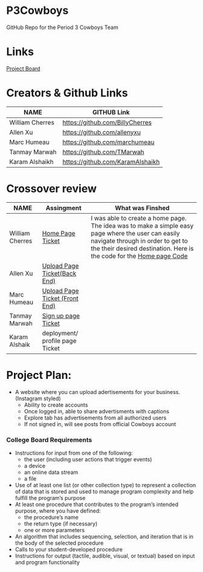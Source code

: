 # P3Cowboys
GitHub Repo for the Period 3 Cowboys Team
# Links
[Project Board](https://github.com/valeriemiliteeva/BeakersTorts/projects/1)
# Creators & Github Links
NAME             | GITHUB Link |
-------------    | --------------- |
William Cherres | https://github.com/BillyCherres  |
Allen Xu| https://github.com/allenyxu |
Marc Humeau| https://github.com/marchumeau|
Tanmay Marwah  | https://github.com/TMarwah |
Karam Alshaikh |https://github.com/KaramAlshaikh |

# Crossover review
NAME             | Assingment | What was Finshed|
-------------    | --------------- | ------------- |
William Cherres |  [Home Page Ticket](https://github.com/TMarwah/P3Cowboys/projects/1#card-57480117) |I was able to create a home page. The idea was to make a simple easy page where the user can easily navigate through in order to get to the their desired destination. Here is the code for the [Home page Code](https://github.com/TMarwah/P3Cowboys/blob/5ec57777451284357de9c705b95008fdec0bacc1/app/templates/homepage.html#L1-L35)|
Allen Xu| [Upload Page Ticket(Back End)](https://github.com/TMarwah/P3Cowboys/projects/1#card-57452801) ||
Marc Humeau| [Upload Page Ticket (Front End)](https://github.com/TMarwah/P3Cowboys/projects/1#card-57452895)||
Tanmay Marwah  | [Sign up page Ticket](https://github.com/TMarwah/P3Cowboys/projects/1#card-57452127)||
Karam Alshaik | deployment/ profile page Ticket||

# Project Plan:
- A website where you can upload adertisements for your business. (Instagram styled)
  - Ability to create accounts
  - Once logged in, able to share advertisments with captions
  - Explore tab has advertisements from all authorized users
  - If not signed in, will see posts from official Cowboys account


### College Board Requirements
- Instructions for input from one of the following:
  - the user (including user actions that trigger events)
  - a device
  - an online data stream
  - a file
- Use of at least one list (or other collection type) to represent a collection of
data that is stored and used to manage program complexity and help fulfill
the program’s purpose
- At least one procedure that contributes to the program’s intended purpose,
where you have defined:
  - the procedure’s name
  - the return type (if necessary)
  - one or more parameters
- An algorithm that includes sequencing, selection, and iteration that is in the
body of the selected procedure
- Calls to your student-developed procedure
- Instructions for output (tactile, audible, visual, or textual) based on input and
program functionality

